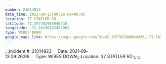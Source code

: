 ```yaml
---
number: 21014923
date_time: 2021-09-13T09:26:09+00:00
location: 37 STATLER RD
latitude: 42.397702980040435
longitude: -71.16298182455962
type: WIRES DOWN
google_maps_link: https://maps.google.com/?q=42.397702980040435,-71.16298182455962
---
```


;;;Incident #: 21014923     Date: 2021‐09‐13 09:26:09     Type: WIRES DOWN;;;Location: 37 STATLER RD;;;;;;
